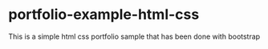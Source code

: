 # portfolio-example-html-css

This is a simple html css portfolio sample that has been done with bootstrap

